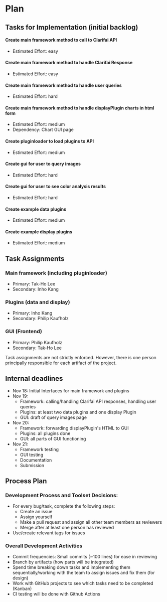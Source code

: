 # Plan

## Tasks for Implementation (initial backlog)
#### Create main framework method to call to Clarifai API
- Estimated Effort: easy
#### Create main framework method to handle Clarifai Response
- Estimated Effort: easy
#### Create main framework method to handle user queries
- Estimated Effort: hard
#### Create main framework method to handle displayPlugin charts in html form
- Estimated Effort: medium
- Dependency: Chart GUI page
#### Create pluginloader to load plugins to API
- Estimated Effort: medium
#### Create gui for user to query images
- Estimated Effort: hard
#### Create gui for user to see color analysis results
- Estimated Effort: hard
#### Create example data plugins
- Estimated Effort: medium
#### Create example display plugins
- Estimated Effort: medium

## Task Assignments
### Main framework (including pluginloader)
- Primary: Tak-Ho Lee
- Secondary: Inho Kang

### Plugins (data and display) 
- Primary: Inho Kang
- Secondary: Philip Kaufholz
### GUI (Frontend)
- Primary: Philip Kaufholz
- Secondary: Tak-Ho Lee

Task assignments are not strictly enforced. However, there is one person principally responsible for each artifact of the project.


## Internal deadlines
- Nov 18: Initial Interfaces for main framework and plugins
- Nov 19:
    - Framework: calling/handling Clarifai API responses, handling user queries
    - Plugins: at least two data plugins and one display Plugin
    - GUI: draft of query images page
- Nov 20:
    - Framework: forwarding displayPlugin's HTML to GUI
    - Plugins: all plugins done
    - GUI: all parts of GUI functioning
- Nov 21:
    - Framework testing
    - GUI testing
    - Documentation
    - Submission

## Process Plan
### Development Process and Toolset Decisions:
- For every bug/task, complete the following steps:
    - Create an issue
    - Assign yourself
    - Make a pull request and assign all other team members as reviewers
    - Merge after at least one person has reviewed
- Use/create relevant tags for issues
### Overall Development Activities
- Commit frequencies: Small commits (~100 lines) for ease in reviewing
- Branch by artifacts (how parts will be integrated)
- Spend time breaking down tasks and implementing them sequentially/working with the team to assign issues and fix them (for design)
- Work with GitHub projects to see which tasks need to be completed (Kanban)
- CI testing will be done with Github Actions

